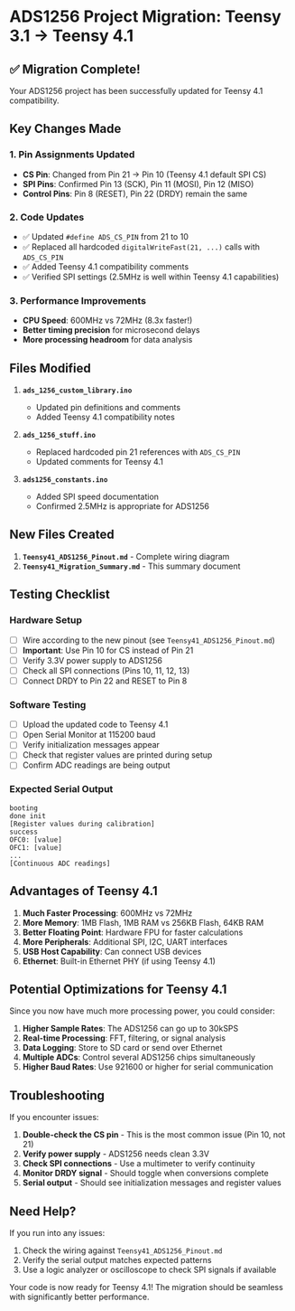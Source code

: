 # ADS1256 Project Migration: Teensy 3.1 → Teensy 4.1

## ✅ Migration Complete!

Your ADS1256 project has been successfully updated for Teensy 4.1 compatibility.

## Key Changes Made

### 1. Pin Assignments Updated
- **CS Pin**: Changed from Pin 21 → Pin 10 (Teensy 4.1 default SPI CS)
- **SPI Pins**: Confirmed Pin 13 (SCK), Pin 11 (MOSI), Pin 12 (MISO)
- **Control Pins**: Pin 8 (RESET), Pin 22 (DRDY) remain the same

### 2. Code Updates
- ✅ Updated `#define ADS_CS_PIN` from 21 to 10
- ✅ Replaced all hardcoded `digitalWriteFast(21, ...)` calls with `ADS_CS_PIN`
- ✅ Added Teensy 4.1 compatibility comments
- ✅ Verified SPI settings (2.5MHz is well within Teensy 4.1 capabilities)

### 3. Performance Improvements
- **CPU Speed**: 600MHz vs 72MHz (8.3x faster!)
- **Better timing precision** for microsecond delays
- **More processing headroom** for data analysis

## Files Modified

1. **`ads_1256_custom_library.ino`**
   - Updated pin definitions and comments
   - Added Teensy 4.1 compatibility notes

2. **`ads_1256_stuff.ino`**
   - Replaced hardcoded pin 21 references with `ADS_CS_PIN`
   - Updated comments for Teensy 4.1

3. **`ads1256_constants.ino`**
   - Added SPI speed documentation
   - Confirmed 2.5MHz is appropriate for ADS1256

## New Files Created

1. **`Teensy41_ADS1256_Pinout.md`** - Complete wiring diagram
2. **`Teensy41_Migration_Summary.md`** - This summary document

## Testing Checklist

### Hardware Setup
- [ ] Wire according to the new pinout (see `Teensy41_ADS1256_Pinout.md`)
- [ ] **Important**: Use Pin 10 for CS instead of Pin 21
- [ ] Verify 3.3V power supply to ADS1256
- [ ] Check all SPI connections (Pins 10, 11, 12, 13)
- [ ] Connect DRDY to Pin 22 and RESET to Pin 8

### Software Testing
- [ ] Upload the updated code to Teensy 4.1
- [ ] Open Serial Monitor at 115200 baud
- [ ] Verify initialization messages appear
- [ ] Check that register values are printed during setup
- [ ] Confirm ADC readings are being output

### Expected Serial Output
```
booting
done init
[Register values during calibration]
success
OFC0: [value]
OFC1: [value]
...
[Continuous ADC readings]
```

## Advantages of Teensy 4.1

1. **Much Faster Processing**: 600MHz vs 72MHz
2. **More Memory**: 1MB Flash, 1MB RAM vs 256KB Flash, 64KB RAM
3. **Better Floating Point**: Hardware FPU for faster calculations
4. **More Peripherals**: Additional SPI, I2C, UART interfaces
5. **USB Host Capability**: Can connect USB devices
6. **Ethernet**: Built-in Ethernet PHY (if using Teensy 4.1)

## Potential Optimizations for Teensy 4.1

Since you now have much more processing power, you could consider:

1. **Higher Sample Rates**: The ADS1256 can go up to 30kSPS
2. **Real-time Processing**: FFT, filtering, or signal analysis
3. **Data Logging**: Store to SD card or send over Ethernet
4. **Multiple ADCs**: Control several ADS1256 chips simultaneously
5. **Higher Baud Rates**: Use 921600 or higher for serial communication

## Troubleshooting

If you encounter issues:

1. **Double-check the CS pin** - This is the most common issue (Pin 10, not 21)
2. **Verify power supply** - ADS1256 needs clean 3.3V
3. **Check SPI connections** - Use a multimeter to verify continuity
4. **Monitor DRDY signal** - Should toggle when conversions complete
5. **Serial output** - Should see initialization messages and register values

## Need Help?

If you run into any issues:
1. Check the wiring against `Teensy41_ADS1256_Pinout.md`
2. Verify the serial output matches expected patterns
3. Use a logic analyzer or oscilloscope to check SPI signals if available

Your code is now ready for Teensy 4.1! The migration should be seamless with significantly better performance.
